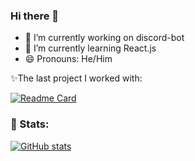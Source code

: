 ### Hi there 👋

- 🔭 I’m currently working on discord-bot
- 🌱 I’m currently learning React.js
- 😄 Pronouns: He/Him
<!-- - 👯 I’m looking to collaborate on ... -->
<!-- - 🤔 I’m looking for help with ... -->
<!-- - 💬 Ask me about ... -->
<!-- - 📫 How to reach me: ... -->
<!-- - ⚡ Fun fact: ... -->


<!-- 
### 🧰 Languages:
![JavaScript](https://upload.wikimedia.org/wikipedia/commons/thumb/9/99/Unofficial_JavaScript_logo_2.svg/128px-Unofficial_JavaScript_logo_2.svg.png)
![React](https://icons-for-free.com/iconfiles/png/128/design+development+facebook+framework+mobile+react+icon-1320165723839064798.png)
![JavaScript](https://upload.wikimedia.org/wikipedia/commons/thumb/9/99/Unofficial_JavaScript_logo_2.svg/100px-Unofficial_JavaScript_logo_2.svg.png) -->

✨The last project I worked with:

[![Readme Card](https://github-readme-stats.vercel.app/api/pin/?username=MaxPopsuy&repo=cybersecurity_by-HOPE)](https://github.com/anuraghazra/github-readme-stats)

<!-- 🎊 Top languages: -->

<!-- [![Top Langs](https://github-readme-stats.vercel.app/api/top-langs/?username=MaxPopsuy&layout=compact&theme=radial)](https://github.com/anuraghazra/github-readme-stats) -->
### 🎊 Stats:

[![GitHub stats](https://github-readme-stats.vercel.app/api?username=MaxPopsuy&show_icons=true&theme=radical)](https://github.com/MaxPopsuy)
<!--
**MaxPopsuy/MaxPopsuy** is a ✨ _special_ ✨ repository because its `README.md` (this file) appears on your GitHub profile.

Here are some ideas to get you started:

-->
